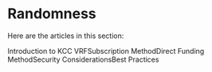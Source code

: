 # Randomness

Here are the articles in this section:

Introduction to KCC VRFSubscription MethodDirect Funding MethodSecurity ConsiderationsBest Practices
